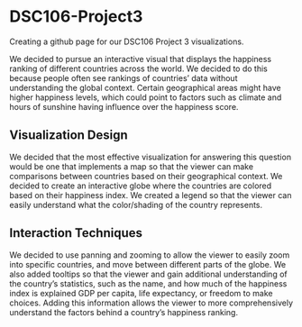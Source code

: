# DSC106-Project3

Creating a github page for our DSC106 Project 3 visualizations.


We decided to pursue an interactive visual that displays the happiness ranking of different countries across the world. We decided to do this because people often see rankings of countries’ data without understanding the global context. Certain geographical areas might have higher happiness levels, which could point to factors such as climate and hours of sunshine having influence over the happiness score.


## Visualization Design
We decided that the most effective visualization for answering this question would be one that implements a map so that the viewer can make comparisons between countries based on their geographical context. We decided to create an interactive globe where the countries are colored based on their happiness index. We created a legend so that the viewer can easily understand what the color/shading of the country represents.

## Interaction Techniques
We decided to use panning and zooming to allow the viewer to easily zoom into specific countries, and move between different parts of the globe. We also added tooltips so that the viewer and gain additional understanding of the country’s statistics, such as the name, and how much of the happiness index is explained GDP per capita, life expectancy, or freedom to make choices. Adding this information allows the viewer to more comprehensively understand the factors behind a country’s happiness ranking. 
